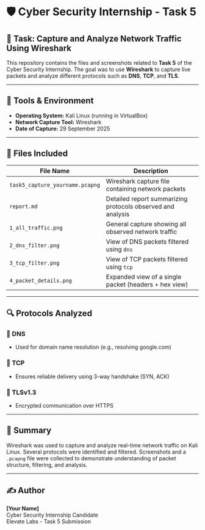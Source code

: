 # 🛡️ Cyber Security Internship - Task 5

## 📌 Task: Capture and Analyze Network Traffic Using Wireshark

This repository contains the files and screenshots related to **Task 5** of the Cyber Security Internship. The goal was to use **Wireshark** to capture live packets and analyze different protocols such as **DNS**, **TCP**, and **TLS**.

---

## 🧰 Tools & Environment

- **Operating System:** Kali Linux (running in VirtualBox)
- **Network Capture Tool:** Wireshark
- **Date of Capture:** 29 September 2025

---

## 📁 Files Included

| File Name | Description |
|-----------|-------------|
| `task5_capture_yourname.pcapng` | Wireshark capture file containing network packets |
| `report.md` | Detailed report summarizing protocols observed and analysis |
| `1_all_traffic.png` | General capture showing all observed network traffic |
| `2_dns_filter.png` | View of DNS packets filtered using `dns` |
| `3_tcp_filter.png` | View of TCP packets filtered using `tcp` |
| `4_packet_details.png` | Expanded view of a single packet (headers + hex view) |

---

## 🔍 Protocols Analyzed

### 🔹 DNS
- Used for domain name resolution (e.g., resolving google.com)

### 🔹 TCP
- Ensures reliable delivery using 3-way handshake (SYN, ACK)

### 🔹 TLSv1.3
- Encrypted communication over HTTPS

---

## 📝 Summary

Wireshark was used to capture and analyze real-time network traffic on Kali Linux. Several protocols were identified and filtered. Screenshots and a `.pcapng` file were collected to demonstrate understanding of packet structure, filtering, and analysis.

---

## ✍️ Author

**[Your Name]**  
Cyber Security Internship Candidate  
Elevate Labs - Task 5 Submission

